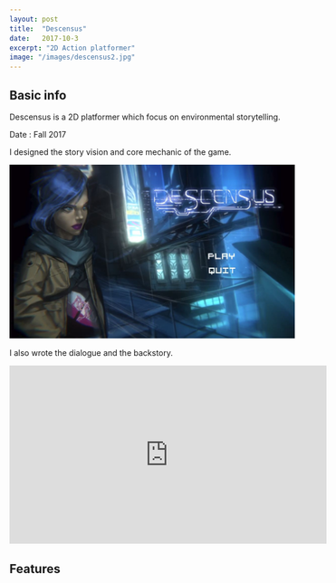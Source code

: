 ```yaml
---
layout: post
title:  "Descensus"
date:   2017-10-3
excerpt: "2D Action platformer"
image: "/images/descensus2.jpg"
---
```


## Basic info
Descensus is a 2D platformer which focus on environmental storytelling.

Date : Fall 2017

I designed the story vision and core mechanic of the game. 

![Alt text](/images/descensus1.jpg)



I also wrote the dialogue and the backstory.

<iframe width="560" height="315" src="https://www.youtube.com/embed/CHSm8iMnF9s" frameborder="0" allow="autoplay; encrypted-media" allowfullscreen></iframe>

## Features

